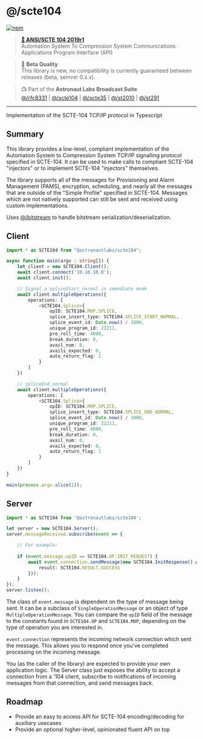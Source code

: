 # @/scte104

[![npm](https://img.shields.io/npm/v/@astronautlabs/scte104)](https://npmjs.com/package/@astronautlabs/scte104)

> **[📜 ANSI/SCTE 104 2019r1](https://webstore.ansi.org/Standards/SCTE/ANSISCTE1042019r1)**  
> Automation System To Compression System Communications Applications Program Interface (API)

> 📝 **Beta Quality**  
> This library is new, no compatibility is currently guaranteed between 
> releases (beta, semver 0.x.x).

> 📺 Part of the **Astronaut Labs Broadcast Suite**  
> [@/rfc8331](https://github.com/astronautlabs/rfc8331) |
> [@/scte104](https://github.com/astronautlabs/scte104) | 
> [@/scte35](https://github.com/astronautlabs/scte35) | 
> [@/st2010](https://github.com/astronautlabs/st2010) | 
> [@/st291](https://github.com/astronautlabs/st291)

---

Implementation of the SCTE-104 TCP/IP protocol in Typescript

## Summary

This library provides a low-level, compliant implementation of the 
Automation System to Compression System TCP/IP signalling protocol 
specified in SCTE-104. It can be used to make calls to compliant 
SCTE-104 "injectors" or to implement SCTE-104 "injectors" themselves.

The library supports all of the messages for Provisioning and Alarm Management (PAMS),
encryption, scheduling, and nearly all the messages that are outside of the "Simple Profile" specified in SCTE-104. Messages which are not natively supported can still be sent and received using custom implementations.

Uses [@/bitstream](https://github.com/astronautlabs/bitstream) to handle bitstream serialization/deserialization.

## Client

```typescript
import * as SCTE104 from "@astronautlabs/scte104";

async function main(argv : string[]) {
    let client = new SCTE104.Client();
    await client.connect('10.10.10.0');
    await client.init();

    // Signal a spliceStart_normal in immediate mode
    await client.multipleOperations({
        operations: [
            <SCTE104.Splice>{
                opID: SCTE104.MOP.SPLICE,
                splice_insert_type: SCTE104.SPLICE_START_NORMAL,
                splice_event_id: Date.now() / 1000,
                unique_program_id: 22211,
                pre_roll_time: 4000,
                break_duration: 0,
                avail_num: 0,
                avails_expected: 0,
                auto_return_flag: 1
            }
        ]
    })

    // spliceEnd_normal
    await client.multipleOperations({
        operations: [
            <SCTE104.Splice>{
                opID: SCTE104.MOP.SPLICE,
                splice_insert_type: SCTE104.SPLICE_END_NORMAL,
                splice_event_id: Date.now() / 1000,
                unique_program_id: 22211,
                pre_roll_time: 4000,
                break_duration: 0,
                avail_num: 0,
                avails_expected: 0,
                auto_return_flag: 1
            }
        ]
    })
}

main(process.argv.slice(1));
```

## Server

```typescript
import * as SCTE104 from '@astronautlabs/scte104';

let server = new SCTE104.Server();
server.messageReceived.subscribe(event => {

    // For example:
    
    if (event.message.opID == SCTE104.OP.INIT_REQUEST) {
        await event.connection.sendMessage(new SCTE104.InitResponse().with({
            result: SCTE104.RESULT.SUCCESS
        }));
    }
});
server.listen();

```

The class of `event.message` is dependent on the type of message being sent.
It can be a subclass of `SingleOperationMessage` or an object of type `MultipleOperationMessage`. You can compare the `opID` field of the message to 
the constants found in `SCTE104.OP` and `SCTE104.MOP`, depending on the type of 
operation you are interested in. 

`event.connection` represents the incoming network connection which sent the 
message. This allows you to respond once you've completed processing on the incoming 
message.

You (as the caller of the library) are expected to provide your own application logic. 
The Server class just exposes the ability to accept a connection from a '104 client,
subscribe to notifications of incoming messages from that connection, and send messages
back.

## Roadmap
- Provide an easy to access API for SCTE-104 encoding/decoding for auxiliary usecases
- Provide an optional higher-level, opinionated fluent API on top

